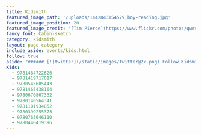 ```yaml
---
title: Kidsmith
featured_image_path: '/uploads/1442843154579_boy-reading.jpg'
featured_image_position: 20
featured_image_credit: '[Tim Pierce](https://www.flickr.com/photos/qwrrty/)'
fancy_font: Cabin-sketch
category: kidsmith
layout: page-category
include_aside: events/kids.html
follow: true
aside: "###### [![twitter](/static/images/twitter@2x.png) Follow Kidsmith on Twitter](https://twitter.com/kidsmithbooks)"
Kids:
  - 9781484722626
  - 9781419717017
  - 9780545685443
  - 9781465438164
  - 9780670867332
  - 9780140564341
  - 9781101934852
  - 9780399255373
  - 9780763646110
  - 9780440419396
---
```


